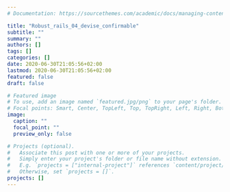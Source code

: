 ```yaml
---
# Documentation: https://sourcethemes.com/academic/docs/managing-content/

title: "Robust_rails_04_devise_confirmable"
subtitle: ""
summary: ""
authors: []
tags: []
categories: []
date: 2020-06-30T21:05:56+02:00
lastmod: 2020-06-30T21:05:56+02:00
featured: false
draft: false

# Featured image
# To use, add an image named `featured.jpg/png` to your page's folder.
# Focal points: Smart, Center, TopLeft, Top, TopRight, Left, Right, BottomLeft, Bottom, BottomRight.
image:
  caption: ""
  focal_point: ""
  preview_only: false

# Projects (optional).
#   Associate this post with one or more of your projects.
#   Simply enter your project's folder or file name without extension.
#   E.g. `projects = ["internal-project"]` references `content/project/deep-learning/index.md`.
#   Otherwise, set `projects = []`.
projects: []
---
```

